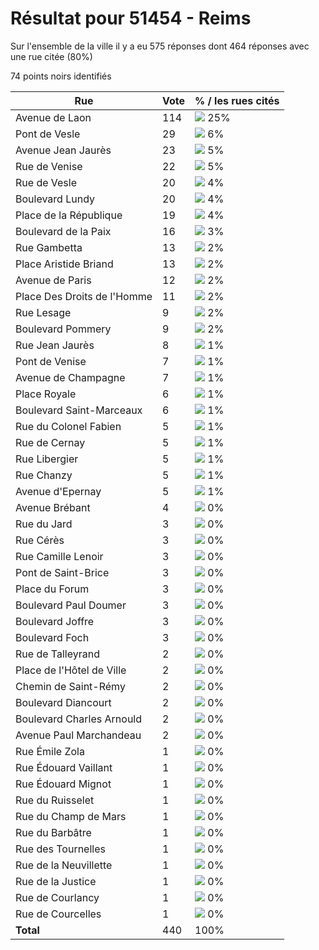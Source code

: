 # Résultat pour 51454 - Reims

Sur l'ensemble de la ville il y a eu 575 réponses dont 464 réponses avec une rue citée (80%)

74 points noirs identifiés

| Rue | Vote | % / les rues cités|
|-----|------|-------------------|
| Avenue de Laon | 114 | <img src="../../img/bar_25.gif" />&nbsp;25%|
| Pont de Vesle | 29 | <img src="../../img/bar_6.gif" />&nbsp;6%|
| Avenue Jean Jaurès | 23 | <img src="../../img/bar_5.gif" />&nbsp;5%|
| Rue de Venise | 22 | <img src="../../img/bar_5.gif" />&nbsp;5%|
| Rue de Vesle | 20 | <img src="../../img/bar_4.gif" />&nbsp;4%|
| Boulevard Lundy | 20 | <img src="../../img/bar_4.gif" />&nbsp;4%|
| Place de la République | 19 | <img src="../../img/bar_4.gif" />&nbsp;4%|
| Boulevard de la Paix | 16 | <img src="../../img/bar_3.gif" />&nbsp;3%|
| Rue Gambetta | 13 | <img src="../../img/bar_2.gif" />&nbsp;2%|
| Place Aristide Briand | 13 | <img src="../../img/bar_2.gif" />&nbsp;2%|
| Avenue de Paris | 12 | <img src="../../img/bar_2.gif" />&nbsp;2%|
| Place Des Droits de l'Homme | 11 | <img src="../../img/bar_2.gif" />&nbsp;2%|
| Rue Lesage | 9 | <img src="../../img/bar_2.gif" />&nbsp;2%|
| Boulevard Pommery | 9 | <img src="../../img/bar_2.gif" />&nbsp;2%|
| Rue Jean Jaurès | 8 | <img src="../../img/bar_1.gif" />&nbsp;1%|
| Pont de Venise | 7 | <img src="../../img/bar_1.gif" />&nbsp;1%|
| Avenue de Champagne | 7 | <img src="../../img/bar_1.gif" />&nbsp;1%|
| Place Royale | 6 | <img src="../../img/bar_1.gif" />&nbsp;1%|
| Boulevard Saint-Marceaux | 6 | <img src="../../img/bar_1.gif" />&nbsp;1%|
| Rue du Colonel Fabien | 5 | <img src="../../img/bar_1.gif" />&nbsp;1%|
| Rue de Cernay | 5 | <img src="../../img/bar_1.gif" />&nbsp;1%|
| Rue Libergier | 5 | <img src="../../img/bar_1.gif" />&nbsp;1%|
| Rue Chanzy | 5 | <img src="../../img/bar_1.gif" />&nbsp;1%|
| Avenue d'Epernay | 5 | <img src="../../img/bar_1.gif" />&nbsp;1%|
| Avenue Brébant | 4 | <img src="../../img/bar_0.gif" />&nbsp;0%|
| Rue du Jard | 3 | <img src="../../img/bar_0.gif" />&nbsp;0%|
| Rue Cérès | 3 | <img src="../../img/bar_0.gif" />&nbsp;0%|
| Rue Camille Lenoir | 3 | <img src="../../img/bar_0.gif" />&nbsp;0%|
| Pont de Saint-Brice | 3 | <img src="../../img/bar_0.gif" />&nbsp;0%|
| Place du Forum | 3 | <img src="../../img/bar_0.gif" />&nbsp;0%|
| Boulevard Paul Doumer | 3 | <img src="../../img/bar_0.gif" />&nbsp;0%|
| Boulevard Joffre | 3 | <img src="../../img/bar_0.gif" />&nbsp;0%|
| Boulevard Foch | 3 | <img src="../../img/bar_0.gif" />&nbsp;0%|
| Rue de Talleyrand | 2 | <img src="../../img/bar_0.gif" />&nbsp;0%|
| Place de l'Hôtel de Ville | 2 | <img src="../../img/bar_0.gif" />&nbsp;0%|
| Chemin de Saint-Rémy | 2 | <img src="../../img/bar_0.gif" />&nbsp;0%|
| Boulevard Diancourt | 2 | <img src="../../img/bar_0.gif" />&nbsp;0%|
| Boulevard Charles Arnould | 2 | <img src="../../img/bar_0.gif" />&nbsp;0%|
| Avenue Paul Marchandeau | 2 | <img src="../../img/bar_0.gif" />&nbsp;0%|
| Rue Émile Zola | 1 | <img src="../../img/bar_0.gif" />&nbsp;0%|
| Rue Édouard Vaillant | 1 | <img src="../../img/bar_0.gif" />&nbsp;0%|
| Rue Édouard Mignot | 1 | <img src="../../img/bar_0.gif" />&nbsp;0%|
| Rue du Ruisselet | 1 | <img src="../../img/bar_0.gif" />&nbsp;0%|
| Rue du Champ de Mars | 1 | <img src="../../img/bar_0.gif" />&nbsp;0%|
| Rue du Barbâtre | 1 | <img src="../../img/bar_0.gif" />&nbsp;0%|
| Rue des Tournelles | 1 | <img src="../../img/bar_0.gif" />&nbsp;0%|
| Rue de la Neuvillette | 1 | <img src="../../img/bar_0.gif" />&nbsp;0%|
| Rue de la Justice | 1 | <img src="../../img/bar_0.gif" />&nbsp;0%|
| Rue de Courlancy | 1 | <img src="../../img/bar_0.gif" />&nbsp;0%|
| Rue de Courcelles | 1 | <img src="../../img/bar_0.gif" />&nbsp;0%|
| **Total** | 440 | 100%|
